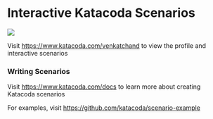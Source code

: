 # Interactive Katacoda Scenarios

[![](http://shields.katacoda.com/katacoda/venkatchand/count.svg)](https://www.katacoda.com/venkatchand "Get your profile on Katacoda.com")

Visit https://www.katacoda.com/venkatchand to view the profile and interactive scenarios

### Writing Scenarios
Visit https://www.katacoda.com/docs to learn more about creating Katacoda scenarios

For examples, visit https://github.com/katacoda/scenario-example
